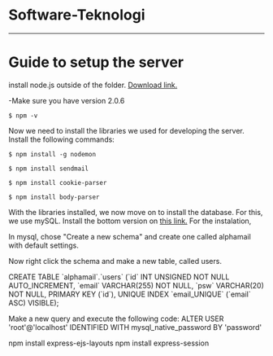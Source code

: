 # Software-Teknologi

________________________________________________________________________________

# Guide to setup the server

install node.js outside of the folder. [Download link.](https://nodejs.org/en/)


-Make sure you have version 2.0.6

	$ npm -v

Now we need to install the libraries we used for developing the server. Install the following commands:

	$ npm install -g nodemon
    
	$ npm install sendmail

	$ npm install cookie-parser

	$ npm install body-parser

With the libraries installed, we now move on to install the database. For this, we use mySQL. Install the bottom version on [this link.](https://dev.mysql.com/downloads/installer/)
For the instalation, 


In mysql, chose "Create a new schema" and create one called alphamail
with default settings.

Now right click the schema and make a new table, called users. 

CREATE TABLE \`alphamail\`.\`users\` (\`id\` INT UNSIGNED NOT NULL AUTO_INCREMENT, \`email\` VARCHAR(255) NOT NULL, \`psw\` VARCHAR(20) NOT NULL, PRIMARY KEY (\`id\`), UNIQUE INDEX \`email_UNIQUE\` (\`email\` ASC) VISIBLE);

Make a new query and execute the following code:
ALTER USER 'root'@'localhost' IDENTIFIED WITH mysql_native_password BY 'password'


npm install express-ejs-layouts
npm install express-session

